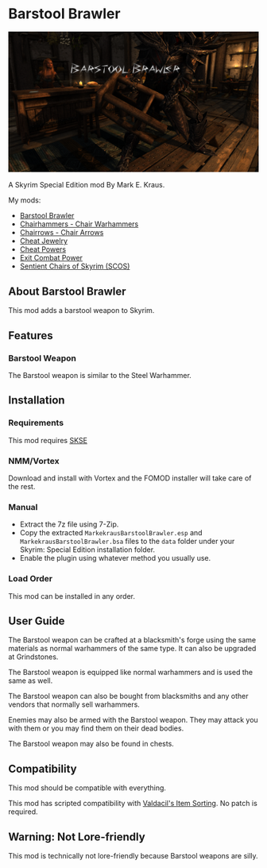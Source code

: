 # Barstool Brawler

![Barstool Brawler](logo.png)

A Skyrim Special Edition mod By Mark E. Kraus.

My mods:

* [Barstool Brawler](https://www.nexusmods.com/skyrimspecialedition/mods/61354)
* [Chairhammers - Chair Warhammers](https://www.nexusmods.com/skyrimspecialedition/mods/61304)
* [Chairrows - Chair Arrows](https://www.nexusmods.com/skyrimspecialedition/mods/61168)
* [Cheat Jewelry](https://www.nexusmods.com/skyrimspecialedition/mods/58973)
* [Cheat Powers](https://www.nexusmods.com/skyrimspecialedition/mods/58892)
* [Exit Combat Power](https://www.nexusmods.com/skyrimspecialedition/mods/58651)
* [Sentient Chairs of Skyrim (SCOS)](https://www.nexusmods.com/skyrimspecialedition/mods/59604)

## About Barstool Brawler

This mod adds a barstool weapon to Skyrim.

## Features

### Barstool Weapon

The Barstool weapon is similar to the Steel Warhammer.

## Installation

### Requirements

This mod requires [SKSE](https://skse.silverlock.org/)

### NMM/Vortex

Download and install with Vortex and the FOMOD installer will take care of the rest.

### Manual

* Extract the 7z file using 7-Zip.
* Copy the extracted `MarkekrausBarstoolBrawler.esp` and `MarkekrausBarstoolBrawler.bsa` files to the `data` folder under your Skyrim: Special Edition installation folder.
* Enable the plugin using whatever method you usually use.

### Load Order

This mod can be installed in any order.

## User Guide

The Barstool weapon can be crafted at a blacksmith's forge using the same materials as normal warhammers of the same type. It can also be upgraded at Grindstones.

The Barstool weapon is equipped like normal warhammers and is used the same as well.

The Barstool weapon can also be bought from blacksmiths and any other vendors that normally sell warhammers.

Enemies may also be armed with the Barstool weapon. They may attack you with them or you may find them on their dead bodies.

The Barstool weapon may also be found in chests.

## Compatibility

This mod should be compatible with everything.

This mod has scripted compatibility with [Valdacil's Item Sorting](https://www.nexusmods.com/skyrimspecialedition/mods/5224). No patch is required.

## Warning: Not Lore-friendly

This mod is technically not lore-friendly because Barstool weapons are silly.
